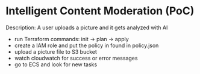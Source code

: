 # Intelligent Content Moderation (PoC)<br>

Description: A user uploads a picture and it gets analyzed with AI<br>
 
+ run Terraform commands: init -> plan -> apply <br>
+ create a IAM role and put the policy in found in policy.json<br>
+ upload a picture file to S3 bucket <br>
+ watch cloudwatch for success or error messages<br>
+ go to ECS and look for new tasks<br>
